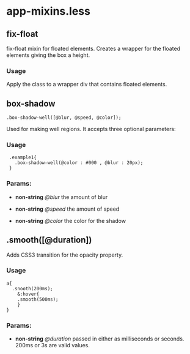 

<!-- Start /~Amin~/_docs+libs/QUISIA/quisia/Gulp-version/dev/less/app/app-mixins.less -->

# app-mixins.less #

## fix-float 
fix-float mixin for floated elements. Creates a wrapper for the floated elements giving the box a height.

### Usage ###
  Apply the class to a wrapper div that contains floated elements.

## box-shadow ##
    .box-shadow-well([@blur, @speed, @color]);
Used for making well regions. It accepts three optional parameters: 

### Usage ###

     .example1{
       .box-shadow-well(@color : #000 , @blur : 20px);
     }

### Params: 

* **non-string** *@blur* the amount of blur

* **non-string** *@speed* the amount of speed

* **non-string** *@color* the color for the shadow

## .smooth([@duration]) ##
  Adds CSS3 transition for the opacity property.

### Usage ###
    a{
      .snooth(200ms);
        &:hover{
        .smooth(500ms);
        }
    }

### Params: 

* **non-string** *@duration* passed in either as milliseconds or seconds. 200ms or 3s are valid values.

<!-- End /~Amin~/_docs+libs/QUISIA/quisia/Gulp-version/dev/less/app/app-mixins.less -->

